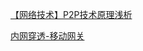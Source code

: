 
[【网络技术】P2P技术原理浅析](https://keenjin.github.io/2021/04/p2p/#:~:text=%E5%9F%BA%E6%9C%AC%E5%8E%9F%E7%90%86%EF%BC%9A%E9%80%9A%E8%BF%87%E4%B8%AD%E9%97%B4%E6%9C%8D%E5%8A%A1%E5%99%A8,%E5%92%8C%E5%A4%96%E7%BD%91IP%E7%AB%AF%E5%8F%A3%E3%80%82)

[内网穿透-移动网关](https://github.com/lazy-luo/smarGate)